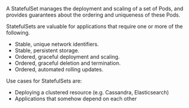 A StatefulSet manages the deployment and scaling of a set of Pods, and provides guarantees about the ordering and uniqueness of these Pods.

StatefulSets are valuable for applications that require one or more of the following.

- Stable, unique network identifiers.
- Stable, persistent storage.
- Ordered, graceful deployment and scaling.
- Ordered, graceful deletion and termination.
- Ordered, automated rolling updates.

Use cases for StatefulSets are:

- Deploying a clustered resource (e.g. Cassandra, Elasticsearch)
- Applications that somehow depend on each other
